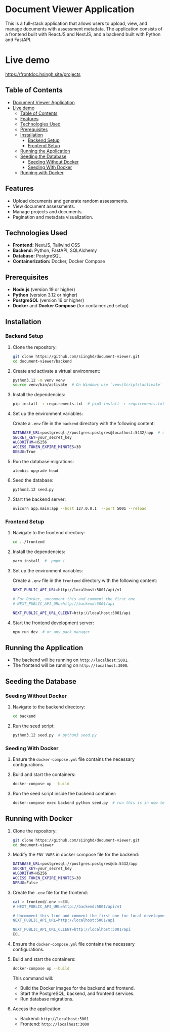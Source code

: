 
# Document Viewer Application

This is a full-stack application that allows users to upload, view, and manage documents with assessment metadata. The application consists of a frontend built with ReactJS and NextJS, and a backend built with Python and FastAPI.

# Live demo
https://frontdoc.hsingh.site/projects

## Table of Contents

- [Document Viewer Application](#document-viewer-application)
- [Live demo](#live-demo)
  - [Table of Contents](#table-of-contents)
  - [Features](#features)
  - [Technologies Used](#technologies-used)
  - [Prerequisites](#prerequisites)
  - [Installation](#installation)
    - [Backend Setup](#backend-setup)
    - [Frontend Setup](#frontend-setup)
  - [Running the Application](#running-the-application)
  - [Seeding the Database](#seeding-the-database)
    - [Seeding Without Docker](#seeding-without-docker)
    - [Seeding With Docker](#seeding-with-docker)
  - [Running with Docker](#running-with-docker)

## Features

- Upload documents and generate random assessments.
- View document assessments.
- Manage projects and documents.
- Pagination and metadata visualization.

## Technologies Used

- **Frontend:** NextJS, Tailwind CSS
- **Backend:** Python, FastAPI, SQLAlchemy
- **Database:** PostgreSQL
- **Containerization:** Docker, Docker Compose

## Prerequisites

- **Node.js** (version 19 or higher)
- **Python** (version 3.12 or higher)
- **PostgreSQL** (version 16 or higher)
- **Docker** and **Docker Compose** (for containerized setup)

## Installation

### Backend Setup

1. Clone the repository:

   ```sh
   git clone https://github.com/siinghd/document-viewer.git
   cd document-viewer/backend
   ```

2. Create and activate a virtual environment:

   ```sh
   python3.12 -m venv venv
   source venv/bin/activate  # On Windows use `venv\Scripts\activate`
   ```

3. Install the dependencies:

   ```sh
   pip install -r requirements.txt  # pip3 install -r requirements.txt
   ```

4. Set up the environment variables:

   Create a `.env` file in the `backend` directory with the following content:

   ```sh
   DATABASE_URL=postgresql://postgres:postgres@localhost:5432/app  # replace this
   SECRET_KEY=your_secret_key
   ALGORITHM=HS256
   ACCESS_TOKEN_EXPIRE_MINUTES=30
   DEBUG=True
   ```

5. Run the database migrations:

   ```sh
   alembic upgrade head
   ```

6. Seed the database:

   ```sh
   python3.12 seed.py
   ```

7. Start the backend server:

   ```sh
   uvicorn app.main:app --host 127.0.0.1  --port 5001 --reload
   ```

### Frontend Setup

1. Navigate to the frontend directory:

   ```sh
   cd ../frontend
   ```

2. Install the dependencies:

   ```sh
   yarn install  #  pnpm i
   ```

3. Set up the environment variables:

   Create a `.env` file in the `frontend` directory with the following content:

   ```sh
   NEXT_PUBLIC_API_URL=http://localhost:5001/api/v1

   # For Docker, uncomment this and comment the first one
   # NEXT_PUBLIC_API_URL=http://backend:5001/api 

   NEXT_PUBLIC_API_URL_CLIENT=http://localhost:5001/api 
   ```

4. Start the frontend development server:

   ```sh
   npm run dev  # or any pack manager
   ```

## Running the Application

- The backend will be running on `http://localhost:5001`.
- The frontend will be running on `http://localhost:3000`.

## Seeding the Database

### Seeding Without Docker

1. Navigate to the backend directory:

   ```sh
   cd backend
   ```

2. Run the seed script:

   ```sh
   python3.12 seed.py  # python3 seed.py
   ```

### Seeding With Docker

1. Ensure the `docker-compose.yml` file contains the necessary configurations.

2. Build and start the containers:

   ```sh
   docker-compose up --build
   ```

3. Run the seed script inside the backend container:

   ```sh
   docker-compose exec backend python seed.py  # run this is in new terminal window
   ```

## Running with Docker

1. Clone the repository:

   ```sh
   git clone https://github.com/siinghd/document-viewer.git
   cd document-viewer
   ```

2. Modify  the `ENV VARS` in docker compose file  for the backend:

   ```sh
   DATABASE_URL=postgresql://postgres:postgres@db:5432/app 
   SECRET_KEY=your_secret_key
   ALGORITHM=HS256
   ACCESS_TOKEN_EXPIRE_MINUTES=30
   DEBUG=False
   ```

3. Create the `.env` file for the frontend:

   ```sh
   cat > frontend/.env <<EOL
   # NEXT_PUBLIC_API_URL=http://backend:5001/api/v1

   # Uncomment this line and comment the first one for local development
   NEXT_PUBLIC_API_URL=http://localhost:5001/api 

   NEXT_PUBLIC_API_URL_CLIENT=http://localhost:5001/api
   EOL
   ```

4. Ensure the `docker-compose.yml` file contains the necessary configurations.

5. Build and start the containers:

   ```sh
   docker-compose up --build
   ```

   This command will:
   - Build the Docker images for the backend and frontend.
   - Start the PostgreSQL, backend, and frontend services.
   - Run database migrations.

6. Access the application:

   - Backend: `http://localhost:5001`
   - Frontend: `http://localhost:3000`

